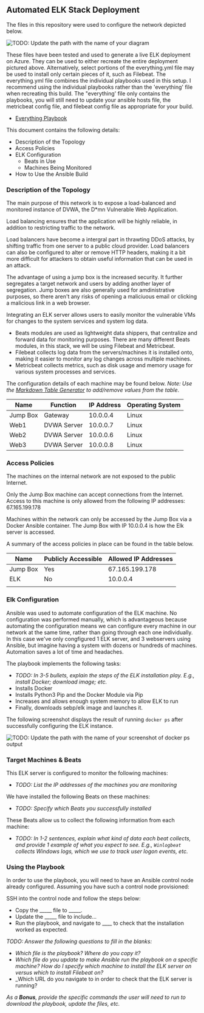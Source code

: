 ## Automated ELK Stack Deployment

The files in this repository were used to configure the network depicted below.

![TODO: Update the path with the name of your diagram](Images/diagram_filename.png)

These files have been tested and used to generate a live ELK deployment on Azure. They can be used to either recreate the entire deployment pictured above. Alternatively, select portions of the everything.yml file may be used to install only certain pieces of it, such as Filebeat.
The everything.yml file combines the individual playbooks used in this setup. I recommend using the individual playbooks rather than the 'everything' file when recreating this build.
The "everything' file only contains the playbooks, you will still need to update your ansible hosts file, the metricbeat config file, and filebeat config file as appropriate for your build.

  - [Everything Playbook](everything.yml)

This document contains the following details:
- Description of the Topology
- Access Policies
- ELK Configuration
  - Beats in Use
  - Machines Being Monitored
- How to Use the Ansible Build


### Description of the Topology

The main purpose of this network is to expose a load-balanced and monitored instance of DVWA, the D*mn Vulnerable Web Application.

Load balancing ensures that the application will be highly reliable, in addition to restricting traffic to the network.

Load balancers have become a intergral part in thrawting DDoS attacks, by shifting traffic from one server to a public cloud provider.
Load balancers can also be configured to alter or remove HTTP headers, making it a bit more difficult for attackers to obtain useful
information that can be used in an attack.

The advantage of using a jump box is the increased security. It further segregates a target network and users by adding another layer of
segregation. Jump boxes are also generally used for amdinistrative purposes, so there aren't any risks of opening a maliciuous email or 
clicking a malicious link in a web browser. 

Integrating an ELK server allows users to easily monitor the vulnerable VMs for changes to the system services and system log data.
 - Beats modules are used as lightweight data shippers, that centralize and forward data for monitoring purposes. There are many different
 Beats modules, in this stack, we will be using Filebeat and Metricbeat.
- Filebeat collects log data from the servers/machines it is installed onto, making it easier to monitor any log changes across multiple machines.
- Metricbeat collects metrics, such as disk usage and memory usage for various system processes and services. 

The configuration details of each machine may be found below.
_Note: Use the [Markdown Table Generator](http://www.tablesgenerator.com/markdown_tables) to add/remove values from the table_.

| Name     | Function   | IP Address | Operating System |
|----------|----------  |------------|------------------|
| Jump Box | Gateway    | 10.0.0.4   | Linux            |
| Web1     | DVWA Server| 10.0.0.7   | Linux            |
| Web2     | DVWA Server| 10.0.0.6   | Linux            |
| Web3     | DVWA Server| 10.0.0.8   | Linux            |

### Access Policies

The machines on the internal network are not exposed to the public Internet. 

Only the Jump Box machine can accept connections from the Internet. Access to this machine is only allowed from the following IP addresses:
67.165.199.178

Machines within the network can only be accessed by the Jump Box via a Docker Ansible container.
The Jump Box with IP 10.0.0.4 is how the Elk server is accessed.


A summary of the access policies in place can be found in the table below.

| Name     | Publicly Accessible | Allowed IP Addresses |
|----------|---------------------|----------------------|
| Jump Box | Yes                 | 67.165.199.178       |
| ELK      | No                  | 10.0.0.4             |
|          |                     |                      |

### Elk Configuration

Ansible was used to automate configuration of the ELK machine. No configuration was performed manually, which is advantageous because
automating the configuration means we can configure every machine in our network at the same time, rather than going through each one
individually. In this case we've only congfigured 1 ELK server, and 3 webservers using Ansible,  but imagine having a system with dozens
or hundreds of machines. Automation saves a lot of time and headaches.

The playbook implements the following tasks:
- _TODO: In 3-5 bullets, explain the steps of the ELK installation play. E.g., install Docker; download image; etc._
- Installs Docker
- Installs Python3 Pip and the Docker Module via Pip
- Increases and allows enough system memory to allow ELK to run
- Finally, downloads sebp/elk image and launches it.

The following screenshot displays the result of running `docker ps` after successfully configuring the ELK instance.

![TODO: Update the path with the name of your screenshot of docker ps output](Images/docker_ps_output.png)

### Target Machines & Beats
This ELK server is configured to monitor the following machines:
- _TODO: List the IP addresses of the machines you are monitoring_

We have installed the following Beats on these machines:
- _TODO: Specify which Beats you successfully installed_

These Beats allow us to collect the following information from each machine:
- _TODO: In 1-2 sentences, explain what kind of data each beat collects, and provide 1 example of what you expect to see. E.g., `Winlogbeat` collects Windows logs, which we use to track user logon events, etc._

### Using the Playbook
In order to use the playbook, you will need to have an Ansible control node already configured. Assuming you have such a control node provisioned: 

SSH into the control node and follow the steps below:
- Copy the _____ file to _____.
- Update the _____ file to include...
- Run the playbook, and navigate to ____ to check that the installation worked as expected.

_TODO: Answer the following questions to fill in the blanks:_
- _Which file is the playbook? Where do you copy it?_
- _Which file do you update to make Ansible run the playbook on a specific machine? How do I specify which machine to install the ELK server on versus which to install Filebeat on?_
- _Which URL do you navigate to in order to check that the ELK server is running?

_As a **Bonus**, provide the specific commands the user will need to run to download the playbook, update the files, etc._
